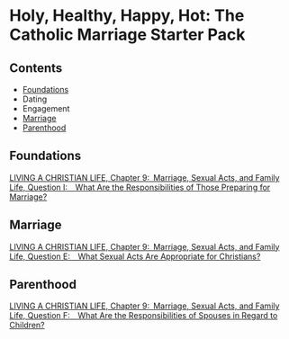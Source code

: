 # Holy, Healthy, Happy, Hot: The Catholic Marriage Starter Pack

## Contents
- [Foundations](#foundations)
- Dating
- Engagement
- [Marriage](#marriage)
- [Parenthood](#parenthood)

## Foundations
[LIVING A CHRISTIAN LIFE, Chapter 9: Marriage, Sexual Acts, and Family Life, Question I: What Are the Responsibilities of Those Preparing for Marriage?](http://twotlj.org/G-2-9-I.html)

## Marriage
[LIVING A CHRISTIAN LIFE, Chapter 9: Marriage, Sexual Acts, and Family Life, Question E: What Sexual Acts Are Appropriate for Christians?](http://twotlj.org/G-2-9-E.html)

## Parenthood
[LIVING A CHRISTIAN LIFE, Chapter 9: Marriage, Sexual Acts, and Family Life, Question F: What Are the Responsibilities of Spouses in Regard to Children?](http://twotlj.org/G-2-9-F.html)

